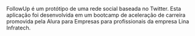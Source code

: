 FollowUp é um protótipo de uma rede social baseada no Twitter. Esta aplicação foi desenvolvida em um bootcamp de aceleração de carreira promovida pela Alura para Empresas para profissionais da empresa Lina Infratech.